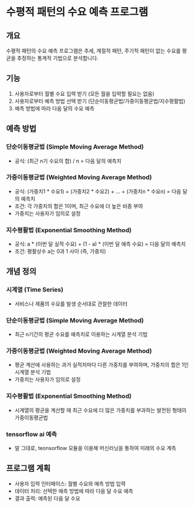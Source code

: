 # 수평적 패턴의 수요 예측 프로그램

## 개요
수평적 패턴의 수요 예측 프로그램은 추세, 계절적 패턴, 주기적 패턴이 없는 수요를 평균을 추정하는 통계적 기법으로 분석합니다.

## 기능
1. 사용자로부터 월별 수요 입력 받기 (모든 월을 입력할 필요는 없음)
2. 사용자로부터 예측 방법 선택 받기 (단순이동평균법/가중이동평균법/지수평활법)
3. 예측 방법에 따라 다음 달의 수요 예측

## 예측 방법
### 단순이동평균법 (Simple Moving Average Method)
- 공식: (최근 n기 수요의 합) / n = 다음 달의 예측치

### 가중이동평균법 (Weighted Moving Average Method)
- 공식: (가중치1 * 수요1) + (가중치2 * 수요2) + ... + (가중치n * 수요n) = 다음 달의 예측치
- 조건: 각 가중치의 합은 1이며, 최근 수요에 더 높은 비중 부여
- 가중치는 사용자가 임의로 설정

### 지수평활법 (Exponential Smoothing Method)
- 공식: a * (이번 달 실적 수요) + (1 - a) * (이번 달 예측 수요) = 다음 달의 예측치
- 조건: 평활상수 a는 0과 1 사이 (즉, 가중치)

## 개념 정의
### 시계열 (Time Series)
- 서비스나 제품의 수요를 발생 순서대로 관찰한 데이터

### 단순이동평균법 (Simple Moving Average Method)
- 최근 n기간의 평균 수요를 예측치로 이용하는 시계열 분석 기법

### 가중이동평균법 (Weighted Moving Average Method)
- 평균 계산에 사용하는 과거 실적치마다 다른 가중치를 부여하며, 가중치의 합은 1인 시계열 분석 기법
- 가중치는 사용자가 임의로 설정

### 지수평활법 (Exponential Smoothing Method)
- 시계열의 평균을 계산할 때 최근 수요에 더 많은 가중치를 부과하는 발전된 형태의 가중이동평균법

### tensorflow ai 예측
- 말 그대로, teonsorflow 모듈을 이용해 머신러닝을 통하여 미래의 수요 계측

## 프로그램 계획
- 사용자 입력 인터페이스: 월별 수요와 예측 방법 입력
- 데이터 처리: 선택한 예측 방법에 따라 다음 달 수요 예측
- 결과 출력: 예측된 다음 달 수요
